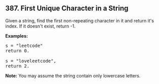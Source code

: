 ## 387. First Unique Character in a String

Given a string, find the first non-repeating character in it and return it's index. If it doesn't exist, return -1.

**Examples:**
<pre>
s = "leetcode"
return 0.

s = "loveleetcode",
return 2.
</pre>

**Note:** You may assume the string contain only lowercase letters.
